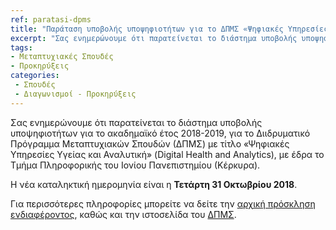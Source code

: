 ```yaml
---
ref: paratasi-dpms
title: "Παράταση υποβολής υποψηφιοτήτων για το ΔΠΜΣ «Ψηφιακές Υπηρεσίες Υγείας και Αναλυτική»"
excerpt: "Σας ενημερώνουμε ότι παρατείνεται το διάστημα υποβολής υποψηφιοτήτων για το ακαδημαϊκό έτος 2018-2019, για το Διιδρυματικό Πρόγραμμα Μεταπτυχιακών Σπουδών (ΔΠΜΣ) με τίτλο «Ψηφιακές Υπηρεσίες Υγείας και Αναλυτική» (Digital Health and Analytics), με έδρα το Τμήμα Πληροφορικής του Ιονίου Πανεπιστημίου (Κέρκυρα)."
tags: 
- Μεταπτυχιακές Σπουδές
- Προκηρύξεις
categories:
 - Σπουδές
 - Διαγωνισμοί - Προκηρύξεις
---
```


Σας ενημερώνουμε ότι παρατείνεται το διάστημα υποβολής υποψηφιοτήτων για το ακαδημαϊκό έτος 2018-2019, για το Διιδρυματικό Πρόγραμμα Μεταπτυχιακών Σπουδών (ΔΠΜΣ) με τίτλο «Ψηφιακές Υπηρεσίες Υγείας και Αναλυτική» (Digital Health and Analytics), με έδρα το Τμήμα Πληροφορικής του Ιονίου Πανεπιστημίου (Κέρκυρα).

Η νέα καταληκτική ημερομηνία είναι η **Τετάρτη 31 Οκτωβρίου 2018**.

Για περισσότερες πληροφορίες μπορείτε να δείτε την [αρχική πρόσκληση ενδιαφέροντος](http://di.ionio.gr/postgraduate-studies/dpms-psifiakes-yp-ygeias-analytikh/), καθώς και την ιστοσελίδα του [ΔΠΜΣ](http://di.ionio.gr/mschealth/).